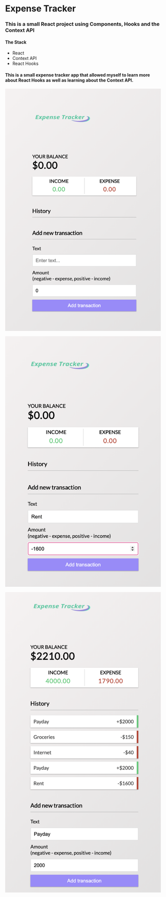 # Expense Tracker

### This is a small React project using Components, Hooks and the Context API

#### The Stack
* React
* Context API
* React Hooks

#### This is a small expense tracker app that allowed myself to learn more about React Hooks as well as learning about the Context API.

![Expense Tracker](./assets/home.png)

![](./assets/creating.png)

![](./assets/overall.png)